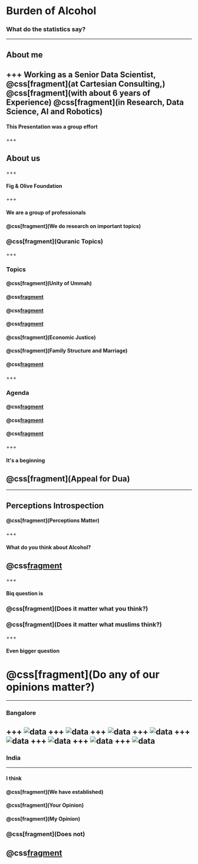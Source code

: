 # Burden of Alcohol
### What do the statistics say?
---
## About me
+++
Working as a Senior Data Scientist,
@css[fragment](at Cartesian Consulting,)
@css[fragment](with about 6 years of Experience)
@css[fragment](in Research, Data Science, AI and Robotics)
---
#### This Presentation was a group effort
+++
## About us
+++
#### Fig & Olive Foundation
+++
#### We are a group of professionals
#### @css[fragment](We do research on important topics)
### @css[fragment](Quranic Topics)
+++
### Topics
#### @css[fragment](Unity of Ummah)
#### @css[fragment](Modesty)
#### @css[fragment](Corruption)
#### @css[fragment](Homosexuality)
#### @css[fragment](Economic Justice)
#### @css[fragment](Family Structure and Marriage)
#### @css[fragment](Alcoholism)
+++
### Agenda
#### @css[fragment](Document)
#### @css[fragment](Design)
#### @css[fragment](Deliver)
+++
#### It's a beginning
## @css[fragment](Appeal for Dua)
---
## Perceptions Introspection
#### @css[fragment](Perceptions Matter)
+++
#### What do you think about Alcohol?
## @css[fragment](Astaghfirullah)
+++
#### Biq question is
### @css[fragment](Does it matter what you think?)
### @css[fragment](Does it matter what muslims think?)
+++
#### Even bigger question
# @css[fragment](Do any of our opinions matter?)
---
### Bangalore
+++
![data](https://i.imgur.com/nPicNkg.png)
+++
![data](https://i.imgur.com/skcOPKz.png)
+++
![data](https://i.imgur.com/pokqNV5.png)
+++
![data](https://i.imgur.com/SFCOtrh.png)
+++
![data](https://i.imgur.com/VfyqhwW.png)
+++
![data](https://i.imgur.com/bqFHGka.png)
+++
![data](https://i.imgur.com/5h07J76.png)
+++
![data](https://i.imgur.com/VBRAmGy.png)
---
### India
---
#### I think
#### @css[fragment](We have established)
#### @css[fragment](Your Opinion)
#### @css[fragment](My Opinion)
### @css[fragment](Does not)
## @css[fragment](Matter)
